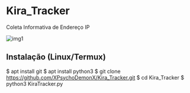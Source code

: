 # Kira_Tracker
Coleta Informativa de Endereço IP


![img1](https://user-images.githubusercontent.com/100163631/155025481-0cff3c02-0436-4759-a358-c34b661d46e0.png)

Instalação (Linux/Termux)
------
$ apt install git
$ apt install python3
$ git clone https://github.com/XPsychoDemonX/Kira_Tracker.git
$ cd Kira_Tracker
$ python3 KiraTracker.py
